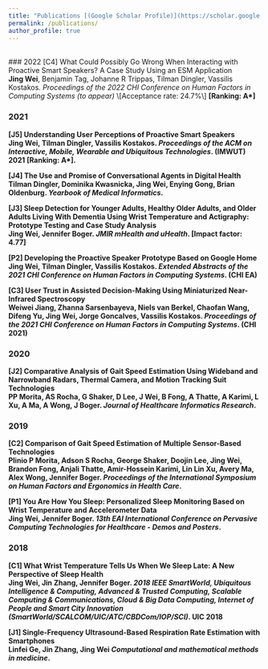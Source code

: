 ```yaml
---
title: "Publications [(Google Scholar Profile)](https://scholar.google.com.au/citations?user=z45wQDYAAAAJ&hl=en)"
permalink: /publications/
author_profile: true
---
```

<br>
### 2022
[C4] What Could Possibly Go Wrong When Interacting with Proactive Smart Speakers? A Case Study Using an ESM Application<br>
<b>Jing Wei</b>, Benjamin Tag, Johanne R Trippas, Tilman Dingler, Vassilis Kostakos.
<i>Proceedings of the 2022 CHI Conference on Human Factors in Computing Systems (to appear)</i> \[Acceptance rate: 24.7%\] <b>[Ranking: A*]</n> 

### 2021

[J5] Understanding User Perceptions of Proactive Smart Speakers<br> 
<b>Jing Wei</b>, Tilman Dingler, Vassilis Kostakos.
<i>Proceedings of the ACM on Interactive, Mobile, Wearable and Ubiquitous Technologies</i>. <b>(IMWUT) 2021 [Ranking: A*]</b>.

[J4] The Use and Promise of Conversational Agents in Digital Health<br> 
Tilman Dingler, Dominika Kwasnicka, <b>Jing Wei</b>, Enying Gong, Brian Oldenburg.
<i>Yearbook of Medical Informatics</i>. 

[J3] Sleep Detection for Younger Adults, Healthy Older Adults, and Older Adults Living With Dementia Using Wrist Temperature and Actigraphy: Prototype Testing and Case Study Analysis<br>
<b>Jing Wei</b>, Jennifer Boger.
<i>JMIR mHealth and uHealth</i>. <b>[Impact factor: 4.77]</b>

[P2] Developing the Proactive Speaker Prototype Based on Google Home<br>
<b>Jing Wei</b>, Tilman Dingler, Vassilis Kostakos.
<i> Extended Abstracts of the 2021 CHI Conference on Human Factors in Computing Systems</i>. <b>(CHI EA)</b>

[C3] User Trust in Assisted Decision-Making Using Miniaturized Near-Infrared Spectroscopy<br>
Weiwei Jiang, Zhanna Sarsenbayeva, Niels van Berkel, Chaofan Wang, Difeng Yu, <b>Jing Wei</b>, Jorge Goncalves, Vassilis Kostakos.
<i>Proceedings of the 2021 CHI Conference on Human Factors in Computing Systems</i>. <b>(CHI 2021)</b>

### 2020
[J2] Comparative Analysis of Gait Speed Estimation Using Wideband and Narrowband Radars, Thermal Camera, and Motion Tracking Suit Technologies<br>
PP Morita, AS Rocha, G Shaker, D Lee, <b>J Wei</b>, B Fong, A Thatte, A Karimi, L Xu, A Ma, A Wong, J Boger.
<i>Journal of Healthcare Informatics Research</i>.

### 2019
[C2] Comparison of Gait Speed Estimation of Multiple Sensor-Based Technologies<br>
Plinio P Morita, Adson S Rocha, George Shaker, Doojin Lee, <b>Jing Wei</b>, Brandon Fong, Anjali Thatte, Amir-Hossein Karimi, Lin Lin Xu, Avery Ma, Alex Wong, Jennifer Boger.
<i>Proceedings of the International Symposium on Human Factors and Ergonomics in Health Care</i>.

[P1] You Are How You Sleep: Personalized Sleep Monitoring Based on Wrist Temperature and Accelerometer Data<br>
<b>Jing Wei</b>, Jennifer Boger.
<i>13th EAI International Conference on Pervasive Computing Technologies for Healthcare - Demos and Posters</i>.

### 2018
[C1] What Wrist Temperature Tells Us When We Sleep Late: A New Perspective of Sleep Health<br>
<b>Jing Wei</b>, Jin Zhang, Jennifer Boger.
<i>2018 IEEE SmartWorld, Ubiquitous Intelligence & Computing, Advanced & Trusted Computing, Scalable Computing & Communications, Cloud & Big Data Computing, Internet of People and Smart City Innovation (SmartWorld/SCALCOM/UIC/ATC/CBDCom/IOP/SCI)</i>. <b> UIC 2018 </b>

[J1] Single-Frequency Ultrasound-Based Respiration Rate Estimation with Smartphones<br>
Linfei Ge, Jin Zhang, <b>Jing Wei</b>
<i>Computational and mathematical methods in medicine</i>. 

